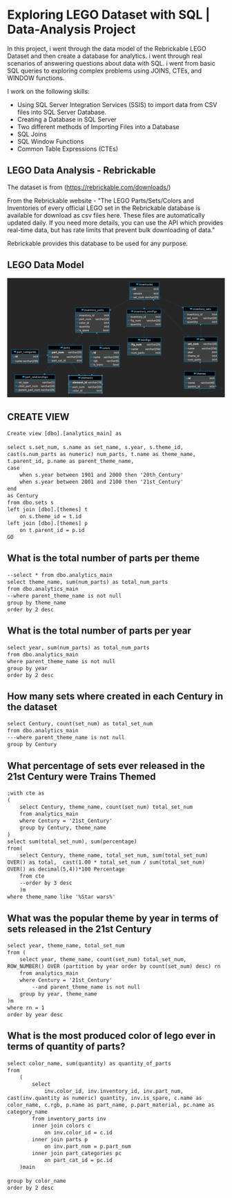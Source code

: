 # Exploring LEGO Dataset with SQL | Data-Analysis Project

In this project, i went through the data model of the Rebrickable LEGO Dataset and then create a database for analytics. i went through real scenarios of answering questions about data with SQL. i went from basic SQL queries to exploring complex problems using JOINS, CTEs, and WINDOW functions.

I work on the following skills:

- Using SQL Server Integration Services (SSIS) to import data from CSV files into SQL Server Database.
- Creating a Database in SQL Server
- Two different methods of Importing Files into a Database
- SQL Joins
- SQL Window Functions
- Common Table Expressions (CTEs)


## LEGO Data Analysis - Rebrickable
The dataset is from  (https://rebrickable.com/downloads/)

From the Rebrickable website - "The LEGO Parts/Sets/Colors and Inventories of every official LEGO set in the Rebrickable database is available for download as csv files here. These files are automatically updated daily. If you need more details, you can use the API which provides real-time data, but has rate limits that prevent bulk downloading of data."

Rebrickable provides this database to be used for any purpose.

## LEGO Data Model



![](LEGO_DataModeling.png)


## CREATE VIEW

```
Create view [dbo].[analytics_main] as

select s.set_num, s.name as set_name, s.year, s.theme_id, cast(s.num_parts as numeric) num_parts, t.name as theme_name, t.parent_id, p.name as parent_theme_name,
case 
	when s.year between 1901 and 2000 then '20th_Century'
	when s.year between 2001 and 2100 then '21st_Century'
end
as Century
from dbo.sets s
left join [dbo].[themes] t
	on s.theme_id = t.id
left join [dbo].[themes] p
	on t.parent_id = p.id
GO
```



## What is the total number of parts per theme
```
--select * from dbo.analytics_main
select theme_name, sum(num_parts) as total_num_parts 
from dbo.analytics_main
--where parent_theme_name is not null
group by theme_name
order by 2 desc
```


## What is the total number of parts per year

```
select year, sum(num_parts) as total_num_parts 
from dbo.analytics_main
where parent_theme_name is not null
group by year
order by 2 desc
```

## How many sets where created in each Century in the dataset

```
select Century, count(set_num) as total_set_num
from dbo.analytics_main
---where parent_theme_name is not null
group by Century
```

## What percentage of sets ever released in the 21st Century were Trains Themed 

```
;with cte as 
(
	select Century, theme_name, count(set_num) total_set_num
	from analytics_main
	where Century = '21st_Century'
	group by Century, theme_name
)
select sum(total_set_num), sum(percentage)
from(
	select Century, theme_name, total_set_num, sum(total_set_num) OVER() as total,  cast(1.00 * total_set_num / sum(total_set_num) OVER() as decimal(5,4))*100 Percentage
	from cte	
	--order by 3 desc
	)m
where theme_name like '%Star wars%'
```


## What was the popular theme by year in terms of sets released in the 21st Century

```
select year, theme_name, total_set_num
from (
	select year, theme_name, count(set_num) total_set_num, ROW_NUMBER() OVER (partition by year order by count(set_num) desc) rn
	from analytics_main
	where Century = '21st_Century'
		--and parent_theme_name is not null
	group by year, theme_name
)m
where rn = 1	
order by year desc
```


## What is the most produced color of lego ever in terms of quantity of parts?

```
select color_name, sum(quantity) as quantity_of_parts
from 
	(
		select
			inv.color_id, inv.inventory_id, inv.part_num, cast(inv.quantity as numeric) quantity, inv.is_spare, c.name as color_name, c.rgb, p.name as part_name, p.part_material, pc.name as category_name
		from inventory_parts inv
		inner join colors c
			on inv.color_id = c.id
		inner join parts p
			on inv.part_num = p.part_num
		inner join part_categories pc
			on part_cat_id = pc.id
	)main

group by color_name
order by 2 desc
```
